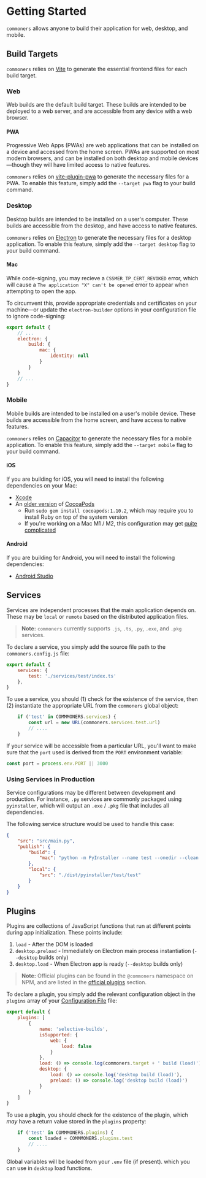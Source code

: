 # Getting Started
`commoners` allows anyone to build their application for web, desktop, and mobile.

## Build Targets
`commoners` relies on [Vite](https://vitejs.dev) to generate the essential frontend files for each build target.

### Web
Web builds are the default build target. These builds are intended to be deployed to a web server, and are accessible from any device with a web browser.

#### PWA
Progressive Web Apps (PWAs) are web applications that can be installed on a device and accessed from the home screen. PWAs are supported on most modern browsers, and can be installed on both desktop and mobile devices—though they will have limited access to native features.

`commoners` relies on [vite-plugin-pwa]() to generate the necessary files for a PWA. To enable this feature, simply add the `--target pwa` flag to your build command.

### Desktop
Desktop builds are intended to be installed on a user's computer. These builds are accessible from the desktop, and have access to native features.

`commoners` relies on [Electron](https://www.electronjs.org) to generate the necessary files for a desktop application. To enable this feature, simply add the `--target desktop` flag to your build command.

#### Mac
While code-signing, you may recieve a `CSSMER_TP_CERT_REVOKED` error, which will cause a `The application "X" can't be opened` error to appear when attempting to open the app.

To circumvent this, provide appropriate credentials and certificates on your machine—or update the `electron-builder` options in your configuration file to ignore code-signing:

```js
export default {
    // ...
    electron: {
        build: {
            mac: {
                identity: null
            }
        }
    }
    // ...
}
```

### Mobile
Mobile builds are intended to be installed on a user's mobile device. These builds are accessible from the home screen, and have access to native features.

`commoners` relies on [Capacitor](https://capacitorjs.com) to generate the necessary files for a mobile application. To enable this feature, simply add the `--target mobile` flag to your build command.

#### iOS
If you are building for iOS, you will need to install the following dependencies on your Mac:
- [Xcode](https://apps.apple.com/us/app/xcode/id497799835?mt=12)
- An [older version](https://stackoverflow.com/questions/68809929/unicode-normalization-not-appropriate-for-ascii-8bit) of [CocoaPods](https://cocoapods.org)
    - Run `sudo gem install cocoapods:1.10.2`, which may require you to install Ruby on top of the system version
    - If you're working on a Mac M1 / M2, this configuration may get [quite complicated](https://stackoverflow.com/questions/69012676/install-older-ruby-versions-on-a-m1-macbook)

#### Android
If you are building for Android, you will need to install the following dependencies:
- [Android Studio](https://developer.android.com/studio)

## Services
Services are independent processes that the main application depends on. These may be `local` or `remote` based on the distributed application files.

> **Note:** `commoners` currently supports `.js`, `.ts`, `.py`, `.exe`, and `.pkg` services.

To declare a service, you simply add the source file path to the `commoners.config.js` file:
```js
export default {
    services: {
        test: './services/test/index.ts'
    },
}
```

To use a service, you should (1) check for the existence of the service, then (2) instantiate the appropriate URL from the `commoners` global object:

```js
    if ('test' in COMMMONERS.services) {
        const url = new URL(commoners.services.test.url)
        // ....
    }
```

If your service will be accessible from a particular URL, you'll want to make sure that the `port` used is derived from the `PORT` environment variable:

```js
const port = process.env.PORT || 3000
```

### Using Services in Production
Service configurations may be different between development and production. For instance, `.py` services are commonly packaged using `pyinstaller`, which will output an `.exe` / `.pkg` file that includes all dependencies.

The following service structure would be used to handle this case:
```json
{
    "src": "src/main.py",
    "publish": {
        "build": {
            "mac": "python -m PyInstaller --name test --onedir --clean ./src/main.py --distpath ./dist/pyinstaller",
        },
        "local": {
            "src": "./dist/pyinstaller/test/test"
        }
    }
}
```

## Plugins
Plugins are collections of JavaScript functions that run at different points during app initialization. These points include:

1. `load` - After the DOM is loaded 
2. `desktop.preload` - Immediately on Electron main process instantiation (`--desktop` builds only)
2. `desktop.load` - When Electron app is ready (`--desktop` builds only)

> **Note:** Official plugins can be found in the `@commoners` namespace on NPM, and are listed in the [official plugins](/plugins/official) section.

To declare a plugin, you simply add the relevant configuration object in the `plugins` array of your [Configuration File](./config.md) file:
```js
export default {
    plugins: [
        {
            name: 'selective-builds',
            isSupported: {
                web: {
                    load: false
                }
            },
            load: () => console.log(commoners.target + ' build (load)'),
            desktop: {
                load: () => console.log('desktop build (load)'),
                preload: () => console.log('desktop build (load)')
            }
        }
    ]
}
```

To use a plugin, you should check for the existence of the plugin, which *may* have a return value stored in the `plugins` property:

```js
    if ('test' in COMMMONERS.plugins) {
        const loaded = COMMMONERS.plugins.test
        // ....
    }
```

Global variables will be loaded from your `.env` file (if present). which you can use in `desktop` load functions.
